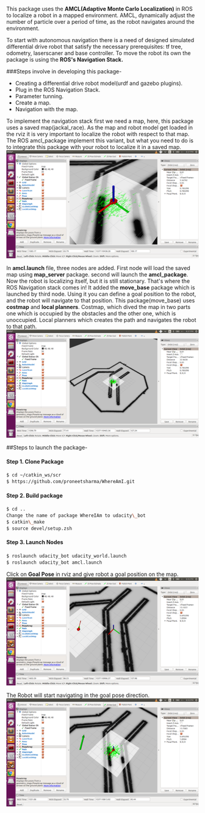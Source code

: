 This package uses the **AMCL(Adaptive Monte Carlo Localization)** in ROS to localize a robot in a mapped environment. AMCL, dynamically adjust the number of particle over a period of time, as the robot navigates around the environment.

To start with autonomous navigation there is a need of designed simulated differential drive robot that satisfy the necessary prerequisites: tf tree, odometry, laserscaner and base controller. To move the robot its own the package is using the **ROS's Navigation Stack.**

###Steps involve in developing this package-
* Creating a differential drive robot model(urdf and gazebo plugins).
* Plug in the ROS Navigation Stack.
* Parameter tunning.
* Create a map.
* Navigation with the map.

To implement the navigation stack first we need a map, here, this package uses a saved map(jackal\_race). As the map and robot model get loaded in the rviz it is very important to localize the robot with respect to that map. The ROS amcl\_package implement this variant, but what you need to do is to integrate this package with your robot to localize it in a saved map.
![alt text](https://github.com/proneetsharma/WhereAmI/blob/master/media/RobotWithPoseArray.png)

In **amcl.launch** file, three nodes are added. First node will load the saved map using **map\_server** package. second will launch the **amcl\_package**. Now the robot is localizing itself, but it is still stationary. That's where the ROS Navigation stack comes in! It added the **move\_base** package which is launched by third node. Using it you can define a goal position to the robot, and the robot will navigate to that position. This package(move_base) uses **costmap** and **local planners**. Costmap, which dived the map in two parts one which is occupied by the obstacles and the other one, which is unoccupied. Local planners which creates the path and navigates the robot to that path.
![alt text](https://github.com/proneetsharma/WhereAmI/blob/master/media/GlobalAndLocalCostmap.png)


##Steps to launch the package-

#### Step 1. Clone Package
```sh
$ cd ~/catkin_ws/scr
$ https://github.com/proneetsharma/WhereAmI.git
```
#### Step 2. Build package
```sh
$ cd ..
Change the name of package WhereIAm to udacity\_bot
$ catkin\_make
$ source devel/setup.zsh
```
#### Step 3. Launch Nodes
```sh
$ roslaunch udacity_bot udacity_world.launch
$ roslaunch udacity_bot amcl.launch   
```

Click on **Goal Pose** in rviz and give robot a goal position on the map.
![alt text](https://github.com/proneetsharma/WhereAmI/blob/master/media/FinalPosition.png)

The Robot will start navigating in the goal pose direction.
![alt text](https://github.com/proneetsharma/WhereAmI/blob/master/media/GoalPosition.png)


